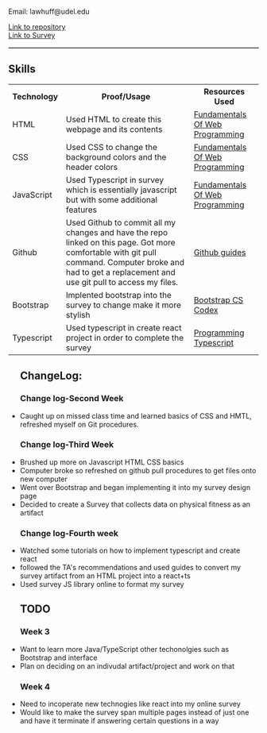<hmtl>
    <head>
        <title>Portfolio</title>
        <link rel = "stylesheet" href ="style.css">
    </head>
    <body>
            <p> Email: lawhuff@udel.edu </p>
            <a href = "https://github.com/lhuff25/Portfolio"> Link to repository </a> <br>
            <table width='100%' border=1px cellspacing=0>
            <a href = "https://lhuff25.github.io/mysurvey/" > Link to Survey </a>
        <table>
        <h2> Skills </h2>
        <tr>
            <th>Technology</th>
            <th>Proof/Usage</th>
            <th>Resources Used</th>
        </tr>
        <tr>
            <td>HTML</td>
            <td>Used HTML to create this webpage 
            and its contents</td>
            <td> <a href = "https://runestone.academy/runestone/books/published/webfundamentals/HTML/toctree.html"> Fundamentals Of
            Web Programming </a> </td>
        </tr>
        <tr>
            <td>CSS</td>
            <td>Used CSS to change the background colors and the header colors</td>
            <td><a href = "https://runestone.academy/runestone/books/published/webfundamentals/HTML/toctree.html"> Fundamentals Of
            Web Programming </a></td>
        </tr>
        <tr>
            <td>JavaScript</td>
            <td> Used Typescript in survey which is essentially javascript but with some additional features </td>
            <td><a href = "https://runestone.academy/runestone/books/published/webfundamentals/HTML/toctree.html"> Fundamentals Of
            Web Programming </a></td>
        </tr>
        <tr>
            <td>Github</td>
            <td>Used Github to commit all my changes and have the repo linked on this page. Got more comfortable with git pull command. 
            Computer broke and had to get a replacement and use git pull to access my files. </td>
            <td><a href = "https://guides.github.com/"> Github guides </a></td>
        </tr>
            <tr>
            <td>Bootstrap</td>
            <td>Implented bootstrap into the survey to change make it more stylish </td>
            <td><a href = "https://sun.iwu.edu/~mliffito/cs_codex/posts/bootstrap/"> Bootstrap CS Codex </a></td>
        </tr>
        <tr>
            <td>Typescript</td>
            <td> Used typescript in create react project in order to complete the survey </td>
            <td><a href = "https://www.oreilly.com/library/view/programming-typescript/9781492037644/" > Programming Typescript </a></td>
        </tr>
        </table>
            <ul>
                <h2> ChangeLog: </h2>
                <h3> Change log-Second Week </h3>
                <li> Caught up on missed class time and learned basics of CSS and HMTL, refreshed myself on Git procedures. </li>
                <h3> Change log-Third Week </h3>
                <li> Brushed up more on Javascript HTML CSS basics </li>
                <li> Computer broke so refreshed on github pull procedures to get files onto new computer </li>
                <li> Went over Bootstrap and began implementing it into my survey design page </li>
                <li> Decided to create a Survey that collects data on physical fitness as an artifact </li> 
                <h3> Change log-Fourth week </h3>
                <li> Watched some tutorials on how to implement typescript and create react </li>
                <li> followed the TA's recommendations and used guides to convert my survey artifact from an HTML project into a react+ts </li>
                <li> Used survey JS library online to format my survey </li>
                <h2> TODO </h2>
                <h3> Week 3 </h3>
                <li> Want to learn more Java/TypeScript other techonolgies such as Bootstrap and interface</li>
                <li> Plan on deciding on an indivudal artifact/project and work on that</li>
                <h3> Week 4 </h3>
                <li> Need to incoperate new technogies like react into my online survey </li>
                <li> Would like to make the survey span multiple pages instead of just one and have it terminate if answering certain questions in a way </li>
            </ul> 
    </body>
</hmtl>

